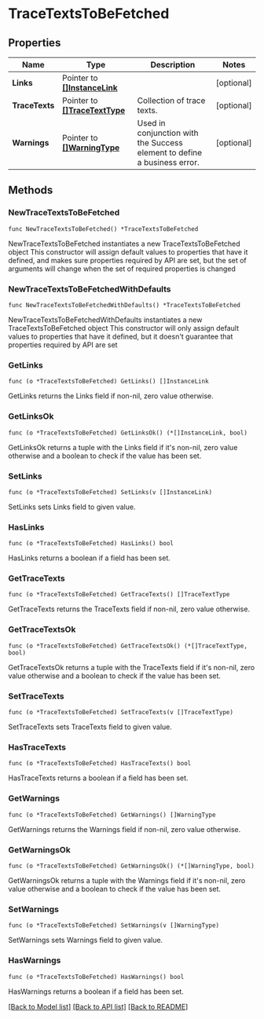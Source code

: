 # TraceTextsToBeFetched

## Properties

Name | Type | Description | Notes
------------ | ------------- | ------------- | -------------
**Links** | Pointer to [**[]InstanceLink**](InstanceLink.md) |  | [optional] 
**TraceTexts** | Pointer to [**[]TraceTextType**](TraceTextType.md) | Collection of trace texts. | [optional] 
**Warnings** | Pointer to [**[]WarningType**](WarningType.md) | Used in conjunction with the Success element to define a business error. | [optional] 

## Methods

### NewTraceTextsToBeFetched

`func NewTraceTextsToBeFetched() *TraceTextsToBeFetched`

NewTraceTextsToBeFetched instantiates a new TraceTextsToBeFetched object
This constructor will assign default values to properties that have it defined,
and makes sure properties required by API are set, but the set of arguments
will change when the set of required properties is changed

### NewTraceTextsToBeFetchedWithDefaults

`func NewTraceTextsToBeFetchedWithDefaults() *TraceTextsToBeFetched`

NewTraceTextsToBeFetchedWithDefaults instantiates a new TraceTextsToBeFetched object
This constructor will only assign default values to properties that have it defined,
but it doesn't guarantee that properties required by API are set

### GetLinks

`func (o *TraceTextsToBeFetched) GetLinks() []InstanceLink`

GetLinks returns the Links field if non-nil, zero value otherwise.

### GetLinksOk

`func (o *TraceTextsToBeFetched) GetLinksOk() (*[]InstanceLink, bool)`

GetLinksOk returns a tuple with the Links field if it's non-nil, zero value otherwise
and a boolean to check if the value has been set.

### SetLinks

`func (o *TraceTextsToBeFetched) SetLinks(v []InstanceLink)`

SetLinks sets Links field to given value.

### HasLinks

`func (o *TraceTextsToBeFetched) HasLinks() bool`

HasLinks returns a boolean if a field has been set.

### GetTraceTexts

`func (o *TraceTextsToBeFetched) GetTraceTexts() []TraceTextType`

GetTraceTexts returns the TraceTexts field if non-nil, zero value otherwise.

### GetTraceTextsOk

`func (o *TraceTextsToBeFetched) GetTraceTextsOk() (*[]TraceTextType, bool)`

GetTraceTextsOk returns a tuple with the TraceTexts field if it's non-nil, zero value otherwise
and a boolean to check if the value has been set.

### SetTraceTexts

`func (o *TraceTextsToBeFetched) SetTraceTexts(v []TraceTextType)`

SetTraceTexts sets TraceTexts field to given value.

### HasTraceTexts

`func (o *TraceTextsToBeFetched) HasTraceTexts() bool`

HasTraceTexts returns a boolean if a field has been set.

### GetWarnings

`func (o *TraceTextsToBeFetched) GetWarnings() []WarningType`

GetWarnings returns the Warnings field if non-nil, zero value otherwise.

### GetWarningsOk

`func (o *TraceTextsToBeFetched) GetWarningsOk() (*[]WarningType, bool)`

GetWarningsOk returns a tuple with the Warnings field if it's non-nil, zero value otherwise
and a boolean to check if the value has been set.

### SetWarnings

`func (o *TraceTextsToBeFetched) SetWarnings(v []WarningType)`

SetWarnings sets Warnings field to given value.

### HasWarnings

`func (o *TraceTextsToBeFetched) HasWarnings() bool`

HasWarnings returns a boolean if a field has been set.


[[Back to Model list]](../README.md#documentation-for-models) [[Back to API list]](../README.md#documentation-for-api-endpoints) [[Back to README]](../README.md)



